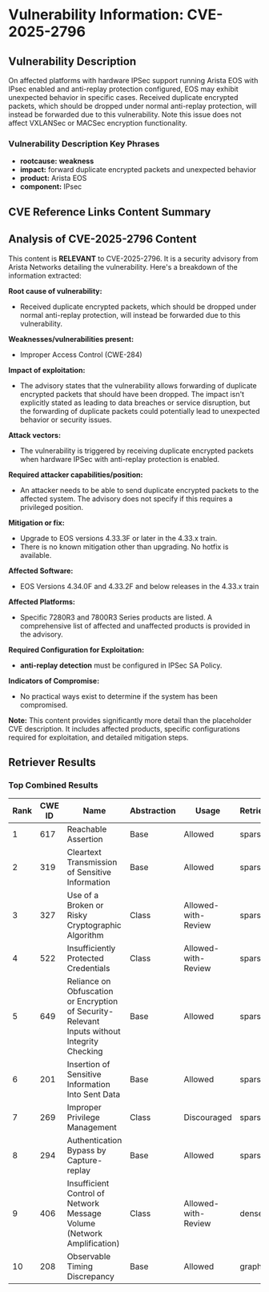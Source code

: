 # Vulnerability Information: CVE-2025-2796

## Vulnerability Description
On affected platforms with hardware IPSec support running Arista EOS with IPsec enabled and anti-replay protection configured, EOS may exhibit unexpected behavior in specific cases. Received duplicate encrypted packets, which should be dropped under normal anti-replay protection, will instead be forwarded due to this vulnerability. Note this issue does not affect VXLANSec or MACSec encryption functionality.

### Vulnerability Description Key Phrases
- **rootcause:** **weakness**
- **impact:** forward duplicate encrypted packets and unexpected behavior
- **product:** Arista EOS
- **component:** IPsec

## CVE Reference Links Content Summary
## Analysis of CVE-2025-2796 Content

This content is **RELEVANT** to CVE-2025-2796. It is a security advisory from Arista Networks detailing the vulnerability. Here's a breakdown of the information extracted:

**Root cause of vulnerability:**

*   Received duplicate encrypted packets, which should be dropped under normal anti-replay protection, will instead be forwarded due to this vulnerability.

**Weaknesses/vulnerabilities present:**

*   Improper Access Control (CWE-284)

**Impact of exploitation:**

*   The advisory states that the vulnerability allows forwarding of duplicate encrypted packets that should have been dropped. The impact isn't explicitly stated as leading to data breaches or service disruption, but the forwarding of duplicate packets could potentially lead to unexpected behavior or security issues.

**Attack vectors:**

*   The vulnerability is triggered by receiving duplicate encrypted packets when hardware IPSec with anti-replay protection is enabled.

**Required attacker capabilities/position:**

*   An attacker needs to be able to send duplicate encrypted packets to the affected system. The advisory does not specify if this requires a privileged position.

**Mitigation or fix:**

*   Upgrade to EOS versions 4.33.3F or later in the 4.33.x train.
*   There is no known mitigation other than upgrading. No hotfix is available.

**Affected Software:**

*   EOS Versions 4.34.0F and 4.33.2F and below releases in the 4.33.x train

**Affected Platforms:**

*   Specific 7280R3 and 7800R3 Series products are listed. A comprehensive list of affected and unaffected products is provided in the advisory.

**Required Configuration for Exploitation:**

*   **anti-replay detection** must be configured in IPSec SA Policy.

**Indicators of Compromise:**

*   No practical ways exist to determine if the system has been compromised.

**Note:** This content provides significantly more detail than the placeholder CVE description. It includes affected products, specific configurations required for exploitation, and detailed mitigation steps.

## Retriever Results

### Top Combined Results

| Rank | CWE ID | Name | Abstraction | Usage  | Retrievers | Individual Scores |
|------|--------|------|-------------|-------|------------|-------------------|
| 1 | 617 | Reachable Assertion | Base | Allowed | sparse | 0.263 |
| 2 | 319 | Cleartext Transmission of Sensitive Information | Base | Allowed | sparse | 0.258 |
| 3 | 327 | Use of a Broken or Risky Cryptographic Algorithm | Class | Allowed-with-Review | sparse | 0.247 |
| 4 | 522 | Insufficiently Protected Credentials | Class | Allowed-with-Review | sparse | 0.243 |
| 5 | 649 | Reliance on Obfuscation or Encryption of Security-Relevant Inputs without Integrity Checking | Base | Allowed | sparse | 0.237 |
| 6 | 201 | Insertion of Sensitive Information Into Sent Data | Base | Allowed | sparse | 0.235 |
| 7 | 269 | Improper Privilege Management | Class | Discouraged | sparse | 0.229 |
| 8 | 294 | Authentication Bypass by Capture-replay | Base | Allowed | sparse | 0.229 |
| 9 | 406 | Insufficient Control of Network Message Volume (Network Amplification) | Class | Allowed-with-Review | dense | 0.492 |
| 10 | 208 | Observable Timing Discrepancy | Base | Allowed | graph | 0.002 |

